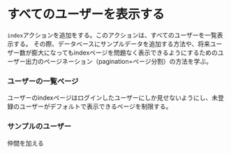# すべてのユーザーを表示する

```index```アクションを追加をする。このアクションは、すべてのユーザーを一覧表示する。
その際、データベースにサンプルデータを追加する方法や、将来ユーザー数が膨大になってもindexページを問題なく表示できるようにするためのユーザー出力のページネーション（pagination=ページ分割）の方法を学ぶ。

### ユーザーの一覧ページ
ユーザーのindexページはログインしたユーザーにしか見せないようにし、未登録のユーザーがデフォルトで表示できるページを制限する。

### サンプルのユーザー
仲間を加える
